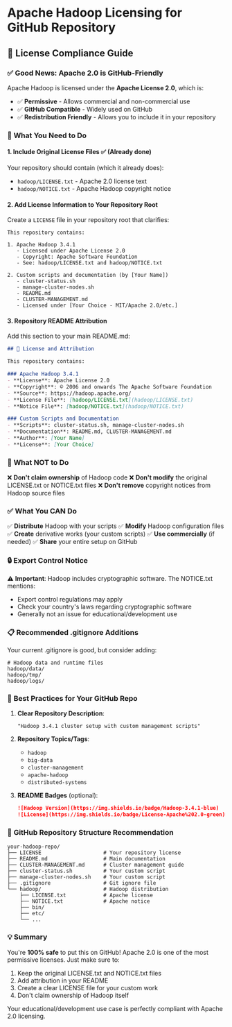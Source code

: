 # Apache Hadoop Licensing for GitHub Repository

## 📄 License Compliance Guide

### ✅ **Good News: Apache 2.0 is GitHub-Friendly**

Apache Hadoop is licensed under the **Apache License 2.0**, which is:
- ✅ **Permissive** - Allows commercial and non-commercial use
- ✅ **GitHub Compatible** - Widely used on GitHub
- ✅ **Redistribution Friendly** - Allows you to include it in your repository

### 🔄 **What You Need to Do**

#### 1. **Include Original License Files** ✅ (Already done)
Your repository should contain (which it already does):
- `hadoop/LICENSE.txt` - Apache 2.0 license text
- `hadoop/NOTICE.txt` - Apache Hadoop copyright notice

#### 2. **Add License Information to Your Repository Root**

Create a `LICENSE` file in your repository root that clarifies:

```
This repository contains:

1. Apache Hadoop 3.4.1
   - Licensed under Apache License 2.0
   - Copyright: Apache Software Foundation
   - See: hadoop/LICENSE.txt and hadoop/NOTICE.txt

2. Custom scripts and documentation (by [Your Name])
   - cluster-status.sh
   - manage-cluster-nodes.sh  
   - README.md
   - CLUSTER-MANAGEMENT.md
   - Licensed under [Your Choice - MIT/Apache 2.0/etc.]
```

#### 3. **Repository README Attribution**

Add this section to your main README.md:

```markdown
## 📄 License and Attribution

This repository contains:

### Apache Hadoop 3.4.1
- **License**: Apache License 2.0
- **Copyright**: © 2006 and onwards The Apache Software Foundation
- **Source**: https://hadoop.apache.org/
- **License File**: [hadoop/LICENSE.txt](hadoop/LICENSE.txt)
- **Notice File**: [hadoop/NOTICE.txt](hadoop/NOTICE.txt)

### Custom Scripts and Documentation
- **Scripts**: cluster-status.sh, manage-cluster-nodes.sh
- **Documentation**: README.md, CLUSTER-MANAGEMENT.md
- **Author**: [Your Name]
- **License**: [Your Choice]
```

### 🚫 **What NOT to Do**

❌ **Don't claim ownership** of Hadoop code
❌ **Don't modify** the original LICENSE.txt or NOTICE.txt files
❌ **Don't remove** copyright notices from Hadoop source files

### ✅ **What You CAN Do**

✅ **Distribute** Hadoop with your scripts
✅ **Modify** Hadoop configuration files
✅ **Create** derivative works (your custom scripts)
✅ **Use commercially** (if needed)
✅ **Share** your entire setup on GitHub

### 🔒 **Export Control Notice**

⚠️ **Important**: Hadoop includes cryptographic software. The NOTICE.txt mentions:
- Export control regulations may apply
- Check your country's laws regarding cryptographic software
- Generally not an issue for educational/development use

### 📋 **Recommended .gitignore Additions**

Your current .gitignore is good, but consider adding:

```
# Hadoop data and runtime files
hadoop/data/
hadoop/tmp/
hadoop/logs/
```

### 🎯 **Best Practices for Your GitHub Repo**

1. **Clear Repository Description**:
   ```
   "Hadoop 3.4.1 cluster setup with custom management scripts"
   ```

2. **Repository Topics/Tags**:
   - `hadoop`
   - `big-data`
   - `cluster-management`
   - `apache-hadoop`
   - `distributed-systems`

3. **README Badges** (optional):
   ```markdown
   ![Hadoop Version](https://img.shields.io/badge/Hadoop-3.4.1-blue)
   ![License](https://img.shields.io/badge/License-Apache%202.0-green)
   ```

### 🔧 **GitHub Repository Structure Recommendation**

```
your-hadoop-repo/
├── LICENSE                    # Your repository license
├── README.md                  # Main documentation
├── CLUSTER-MANAGEMENT.md      # Cluster management guide
├── cluster-status.sh          # Your custom script
├── manage-cluster-nodes.sh    # Your custom script
├── .gitignore                 # Git ignore file
└── hadoop/                    # Hadoop distribution
    ├── LICENSE.txt            # Apache license
    ├── NOTICE.txt             # Apache notice
    ├── bin/
    ├── etc/
    └── ...
```

### 💡 **Summary**

You're **100% safe** to put this on GitHub! Apache 2.0 is one of the most permissive licenses. Just make sure to:

1. Keep the original LICENSE.txt and NOTICE.txt files
2. Add attribution in your README
3. Create a clear LICENSE file for your custom work
4. Don't claim ownership of Hadoop itself

Your educational/development use case is perfectly compliant with Apache 2.0 licensing.
